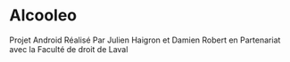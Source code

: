# Alcooleo
Projet Android Réalisé Par Julien Haigron et Damien Robert en Partenariat avec la Faculté de droit de Laval 
